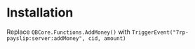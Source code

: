 # Installation

Replace `QBCore.Functions.AddMoney()` with `TriggerEvent("7rp-payslip:server:addMoney", cid, amount)`
